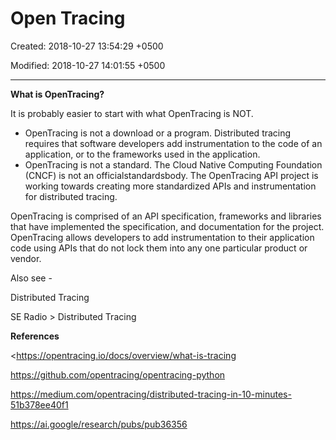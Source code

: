 # Open Tracing

Created: 2018-10-27 13:54:29 +0500

Modified: 2018-10-27 14:01:55 +0500

---

**What is OpenTracing?**

It is probably easier to start with what OpenTracing is NOT.
-   OpenTracing is not a download or a program. Distributed tracing requires that software developers add instrumentation to the code of an application, or to the frameworks used in the application.
-   OpenTracing is not a standard. The Cloud Native Computing Foundation (CNCF) is not an officialstandardsbody. The OpenTracing API project is working towards creating more standardized APIs and instrumentation for distributed tracing.

OpenTracing is comprised of an API specification, frameworks and libraries that have implemented the specification, and documentation for the project. OpenTracing allows developers to add instrumentation to their application code using APIs that do not lock them into any one particular product or vendor.



Also see -

Distributed Tracing

SE Radio > Distributed Tracing



**References**

<https://opentracing.io/docs/overview/what-is-tracing

<https://github.com/opentracing/opentracing-python>

<https://medium.com/opentracing/distributed-tracing-in-10-minutes-51b378ee40f1>

<https://ai.google/research/pubs/pub36356>
